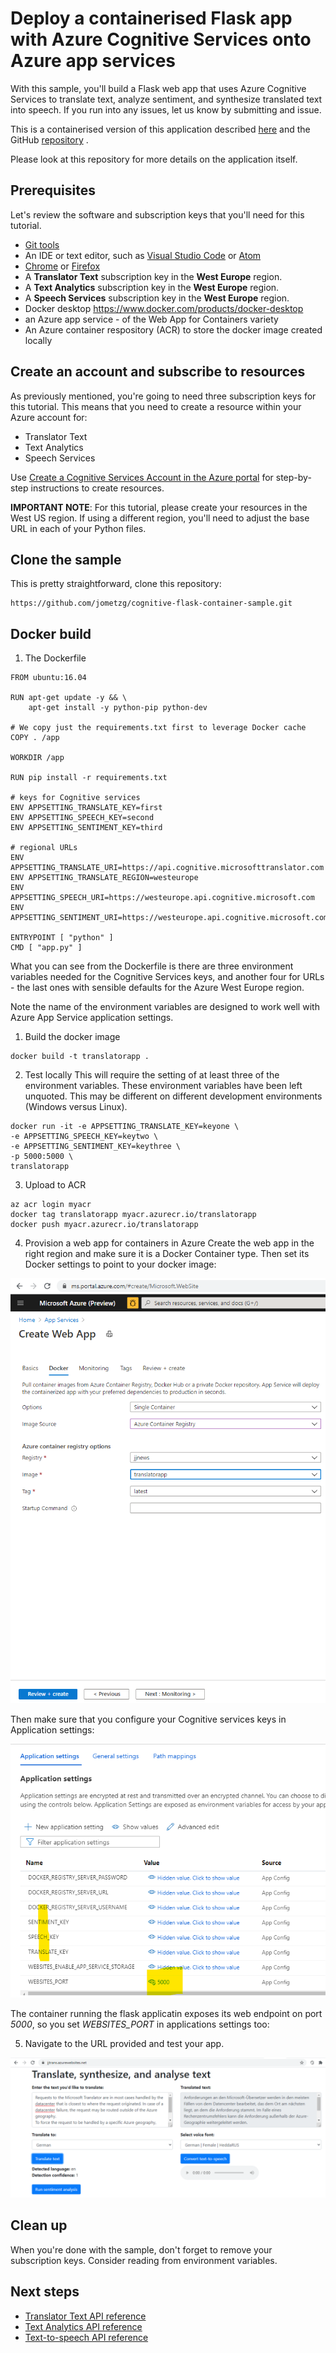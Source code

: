 # Deploy a containerised Flask app with Azure Cognitive Services onto Azure app services

With this sample, you'll build a Flask web app that uses Azure Cognitive Services to translate text, analyze sentiment, and synthesize translated text into speech. If you run into any issues, let us know by submitting and issue.

This is a containerised version of this application described [here](https://docs.microsoft.com/en-us/azure/cognitive-services/translator/tutorial-build-flask-app-translation-synthesis) and the GitHub [repository](https://github.com/MicrosoftTranslator/Text-Translation-API-V3-Flask-App-Tutorial) .

Please look at this repository for more details on the application itself.

## Prerequisites

Let's review the software and subscription keys that you'll need for this tutorial.

* [Git tools](https://git-scm.com/downloads)
* An IDE or text editor, such as [Visual Studio Code](https://code.visualstudio.com/) or [Atom](https://atom.io/)  
* [Chrome](https://www.google.com/chrome/browser/) or [Firefox](https://www.mozilla.org/firefox)
* A **Translator Text** subscription key in the **West Europe** region.
* A **Text Analytics** subscription key in the **West Europe** region.
* A **Speech Services** subscription key in the **West Europe** region.
* Docker desktop https://www.docker.com/products/docker-desktop
* an Azure app service - of the Web App for Containers variety
* An Azure container respository (ACR) to store the docker image created locally

## Create an account and subscribe to resources

As previously mentioned, you're going to need three subscription keys for this tutorial. This means that you need to create a resource within your Azure account for:

* Translator Text
* Text Analytics
* Speech Services

Use [Create a Cognitive Services Account in the Azure portal](https://docs.microsoft.com/azure/cognitive-services/cognitive-services-apis-create-account) for step-by-step instructions to create resources.

**IMPORTANT NOTE**: For this tutorial, please create your resources in the West US region. If using a different region, you'll need to adjust the base URL in each of your Python files.

## Clone the sample

This is pretty straightforward, clone this repository:

```
https://github.com/jometzg/cognitive-flask-container-sample.git
```

## Docker build

1. The Dockerfile
```
FROM ubuntu:16.04

RUN apt-get update -y && \
    apt-get install -y python-pip python-dev

# We copy just the requirements.txt first to leverage Docker cache
COPY . /app

WORKDIR /app

RUN pip install -r requirements.txt

# keys for Cognitive services
ENV APPSETTING_TRANSLATE_KEY=first
ENV APPSETTING_SPEECH_KEY=second
ENV APPSETTING_SENTIMENT_KEY=third

# regional URLs
ENV APPSETTING_TRANSLATE_URI=https://api.cognitive.microsofttranslator.com
ENV APPSETTING_TRANSLATE_REGION=westeurope
ENV APPSETTING_SPEECH_URI=https://westeurope.api.cognitive.microsoft.com
ENV APPSETTING_SENTIMENT_URI=https://westeurope.api.cognitive.microsoft.com

ENTRYPOINT [ "python" ]
CMD [ "app.py" ]
```

What you can see from the Dockerfile is there are three environment variables needed for the Cognitive Services keys, and another four for URLs - the last ones with sensible defaults for the Azure West Europe region.

Note the name of the environment variables are designed to work well with Azure App Service application settings.

1. Build the docker image

```
docker build -t translatorapp .
```

2. Test locally
This will require the setting of at least three of the environment variables. These environment variables have been left unquoted. This may be different on different development environments (Windows versus Linux).
```
docker run -it -e APPSETTING_TRANSLATE_KEY=keyone \ 
-e APPSETTING_SPEECH_KEY=keytwo \
-e APPSETTING_SENTIMENT_KEY=keythree \
-p 5000:5000 \
translatorapp
```

3. Upload to ACR
```
az acr login myacr
docker tag translatorapp myacr.azurecr.io/translatorapp
docker push myacr.azurecr.io/translatorapp
```

4. Provision a web app for containers in Azure
Create the web app in the right region and make sure it is a Docker Container type. Then set its Docker settings to point to your docker image:

![Create web app](/create-web-app.png)

Then make sure that you configure your Cognitive services keys in Application settings:

![Application Settings](/web-app-settings.png)

The container running the flask applicatin exposes its web endpoint on port *5000*, so you set *WEBSITES_PORT* in applications settings too:

5. Navigate to the URL provided and test your app.

![The web app](/translateapp.png)

## Clean up

When you're done with the sample, don't forget to remove your subscription keys. Consider reading from environment variables.

## Next steps

* [Translator Text API reference](https://docs.microsoft.com/azure/cognitive-services/Translator/reference/v3-0-reference)
* [Text Analytics API reference](https://westus.dev.cognitive.microsoft.com/docs/services/TextAnalytics.V2.0/operations/56f30ceeeda5650db055a3c7)
* [Text-to-speech API reference](https://docs.microsoft.com/azure/cognitive-services/speech-service/rest-text-to-speech)
